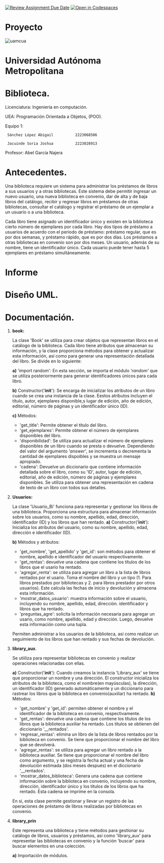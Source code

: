 [![Review Assignment Due Date](https://classroom.github.com/assets/deadline-readme-button-24ddc0f5d75046c5622901739e7c5dd533143b0c8e959d652212380cedb1ea36.svg)](https://classroom.github.com/a/XixB-tii)
[![Open in Codespaces](https://classroom.github.com/assets/launch-codespace-7f7980b617ed060a017424585567c406b6ee15c891e84e1186181d67ecf80aa0.svg)](https://classroom.github.com/open-in-codespaces?assignment_repo_id=12200178)
# Proyecto

![uamcua](https://github.com/AGN-Teaching/practica-2-relaciones-entre-clases-abi-sae/assets/125155934/babfcff5-709c-42d6-bd7f-15358aba6147)

# Universidad Autónoma Metropolitana

# Biblioteca.

Licenciatura: Ingeniería en computación. 

UEA: Programación Orientada a Objetos, (POO).

Equipo 1: 

     Sánchez López Abigail          2223068506
     
     Jacuinde Soria Joshua          2223028913

Profesor: Abel García Najera



# Antecedentes.

Una biblioteca requiere un sistema para administrar los préstamos de libros a sus usuarios y a otras bibliotecas. Este sistema debe permitir ingresar un nuevo usuario, una nueva biblioteca en convenio, dar de alta y de baja libros del catálogo, recibir y regresar libros en préstamos de otras bibliotecas, consultar el catálogo y registrar el préstamo de un ejemplar a un usuario o a una biblioteca.

Cada libro tiene asignado un identificador único y existen en la biblioteca cierto número de ejemplares por cada libro. Hay dos tipos de préstamo a usuarios de acuerdo con el periodo de préstamo: préstamo regular, que es por dos semanas, y préstamo rápido, que es por dos días. Los préstamos a otras bibliotecas en convenio son por dos meses.
Un usuario, además de su nombre, tiene un identificador único. Cada usuario puede tener hasta 5 ejemplares en préstamo simultáneamente.


# Informe

# Diseño UML.

# Documentación.

1. **book:**

    La clase 'Book' se utiliza para crear objetos que representan libros en el catálogo de la biblioteca. Cada libro tiene atributos que almacenan su información, y la clase proporciona métodos para obtener y actualizar esta información, así como para generar una representación detallada del libro. Se divide en lo siguiente:
   
   **a)** 'import random': En esta sección, se importa el módulo *'random'* que se utiliza posteriormente para generar identificadores únicos para cada libro.
   
   **b)** Constructor('__init__'): Se encarga de inicializar los atributos de un libro cuando se crea una instancia de la clase. Eestos atributos incluyen el título, autor, ejemplares disponible,s lugar de edición, año de edición, editorial, número de páginas y un identificador único (ID).
   
   **c)** Métodos:
   - 'get_title': Permite obtener el título del libro.
   - 'get_ejemplares': Permite obtener el número de ejemplares disponibles del libro.
   - 'disponibilidad': Se utiliza para actualizar el número de ejemplares disponibles de un libro cuando se presta o devuelve. Dependiendo del valor del argumento *'answer'*, se incrementa o decrementa la cantidad de ejemplares dispoibles y se muestra un mensaje apropiado.
   - 'cadena': Devuelve un diccionario que contiene información detallada sobre el libro, como su 'ID', autor, lugar de edición, editorial, año de edición, número de páginas y ejemplares disponibles. Se utiliza para obtener una representación en cadena de texto de un libro con todos sus detalles.
     
2. **Usuarios:**

    La clase 'Usuario_Bi' funciona para representar y gestionar los libros de una biblioteca. Proporciona una estructura para almacenar información sobre los usuarios, como su nombre, apellido, edad, dirección, identificador (ID) y los libros que han rentado.
   **a)** Constructor('__init__'): Inicializa los atributos del usuario, como su nombre, apellido, edad, dirección e identificador (ID).

   **b)** Métodos y atributos:
   - 'get_nombre', 'get_apellido' y 'get_id': son métodos para obtener el  nombre, apellido e identificador del usuario respectivamente.
   - 'get_rentas': devuelve una cadena que contiene los títulos de los libros que el usario ha rentado.
   - 'agregar_renta': se utiliza para agregar un libro a la lista de libros rentados por el usario. Toma el nombre del libro y un tipo (1. Para libros prestados por bibliotecas y 2. para libros prestador por otros usuarios). Este calcula las fechas de inicio y devolución y almacena esta información.
   - 'mostrar_datos_usuario': muestra información sobre el usuario, incluyendo su nombre, apellido, edad, dirección. identificador y libros que ha rentado.
   - 'preguntas_agre': solicita la información necesaria para agregar un usario, como nombre, apellido, edad y dirección. Luego, devuelve esta información como una tupla.

    Permiten administrar a los usuarios de la biblioteca, así como realizar un seguimiento de los libros que han rentado y sus fechas de devolución.

3. **library_aux**.

    Se utiiliza para representar bibliotecas en convenio y realizar operaciones relacionadas con ellas.
   
   **a)** Constructor('__init__'): Cuando creamos la instancia 'Library_aux' se tiene que proporcionar un nombre y una dirección. El constructor inicializa los atributos de la biblioteca, como el nombre(en mayúsculas), la dirección, un identificador (ID) generado automáticamente y un diccionario para rastrear los libros que la biblioteca en convenio(auxiliar) ha rentado.
   **b)** Métodos:
   - 'get_nombre' y 'get_id': permiten obtener el nombre y el identificador de la biblioteca en convenio, respectivamente.
   - 'get_rentas': devuelve una cadena que contiene los títulos de los libros que la biblioteca auxiliar ha rentado. Los títulos se obtienen del diccionario '__rentados'.
   - 'regresar_rentas': elimina un libro de la lista de libros rentados por la biblioteca en convenio. Se tiene que proporcionar el nombre del libro que se devolverá.
   - 'agregar_rentas': se utiliza para agregar un libro rentado a la biblioteca auxiliar. Se tiene que proporcionar el nombre del libro como argumento, y se registra la fecha actual y una fecha de devolución estimada (dos meses después) en el diccionario '__rentados'.
   - 'mostrar_datos_biblioteca': Genera una cadena que contiene información sobre la biblioteca en convenio, incluyendo su nombre, dirección, identificador único y los títulos de los libros que ha rentado. Esta cadena se imprime en la consola.

   En si, esta clase permite gestionar y llevar un registro de las operaciones de préstamo de libros realizadas por bibliotecas en convenio.


4. **library_prin**

   Este representa una biblioteca y tiene métodos para gestionar su catálogo de libros, usuarios y préstamos, así como 'library_aux' para representar las bibliotecas en convenio y la función 'buscar' para buscar elementos en una colección.
   
   **a)** Importación de módulos. 
